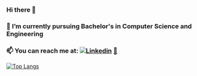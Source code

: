 ### Hi there 👋
### 🔭 I’m currently pursuing Bachelor's in Computer Science and Engineering
### 📫 You can reach me at: [![Linkedin](https://i.stack.imgur.com/gVE0j.png)](https://www.linkedin.com/in/abhishek-satish/) [ 📧](mailto:abhisheksatish10@gmail.com)
[![Top Langs](https://github-readme-stats.vercel.app/api/top-langs/?username=10abhi-cvk&hide=html&layout=compact)](https://github.com/anuraghazra/github-readme-stats)
<!--
**10abhi-cvk/10abhi-cvk** is a ✨ _special_ ✨ repository because its `README.md` (this file) appears on your GitHub profile.

Here are some ideas to get you started:

- 🔭 I’m currently working on ...
- 🌱 I’m currently learning ...
- 👯 I’m looking to collaborate on ...
- 🤔 I’m looking for help with ...
- 💬 Ask me about ...
- 📫 How to reach me: ...
- 😄 Pronouns: ...
- ⚡ Fun fact: ...
-->
